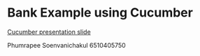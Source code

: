 # Bank Example using Cucumber

[Cucumber presentation slide](https://github.com/ladyusa/cucumber-atm/blob/master/cucumber.pdf)

Phumrapee Soenvanichakul 6510405750